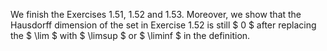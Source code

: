 We finish the Exercises 1.51, 1.52 and 1.53. Moreover, we show that the Hausdorff dimension of the set in Exercise 1.52 is still $ 0 $ after replacing the $ \lim $ with $ \limsup $ or $ \liminf $ in the definition.